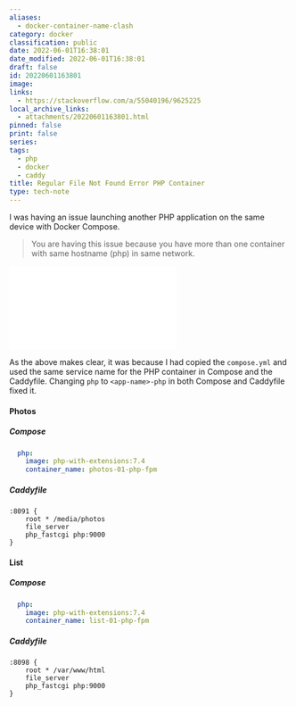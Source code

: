 ```yaml
---
aliases:
  - docker-container-name-clash
category: docker
classification: public
date: 2022-06-01T16:38:01
date_modified: 2022-06-01T16:38:01
draft: false
id: 20220601163801
image: 
links:
  - https://stackoverflow.com/a/55040196/9625225
local_archive_links:
  - attachments/20220601163801.html
pinned: false
print: false
series: 
tags:
  - php
  - docker
  - caddy
title: Regular File Not Found Error PHP Container
type: tech-note
---
```


I was having an issue launching another PHP application on the same device with Docker Compose. 

> You are having this issue because you have more than one container with same hostname (php) in same network.

![](attachments/20220601163801.html)

As the above makes clear, it was because I had copied the `compose.yml` and used the same service name for the PHP container in Compose and the Caddyfile. Changing `php` to `<app-name>-php` in both Compose and Caddyfile fixed it.

#### Photos

##### Compose

```yaml
  php:
    image: php-with-extensions:7.4
    container_name: photos-01-php-fpm
```

##### Caddyfile

```
:8091 {
    root * /media/photos
    file_server
    php_fastcgi php:9000
}
```

#### List

##### Compose

```yaml
  php:
    image: php-with-extensions:7.4
    container_name: list-01-php-fpm
```

##### Caddyfile

```
:8098 {
    root * /var/www/html
    file_server
    php_fastcgi php:9000
}
```

